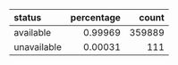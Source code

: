 | status      |   percentage |   count |
|:------------|-------------:|--------:|
| available   |      0.99969 |  359889 |
| unavailable |      0.00031 |     111 |